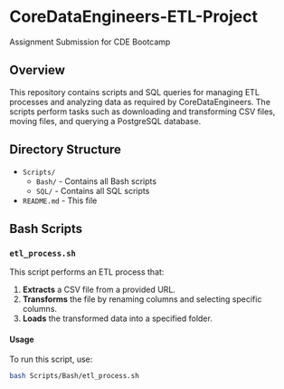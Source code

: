 # CoreDataEngineers-ETL-Project
Assignment Submission for CDE Bootcamp

## Overview

This repository contains scripts and SQL queries for managing ETL processes and analyzing data as required by CoreDataEngineers. 
The scripts perform tasks such as downloading and transforming CSV files, moving files, and querying a PostgreSQL database.

## Directory Structure

- `Scripts/`
  - `Bash/` - Contains all Bash scripts
  - `SQL/` - Contains all SQL scripts
- `README.md` - This file

## Bash Scripts

### `etl_process.sh`

This script performs an ETL process that:
1. **Extracts** a CSV file from a provided URL.
2. **Transforms** the file by renaming columns and selecting specific columns.
3. **Loads** the transformed data into a specified folder.

#### Usage
To run this script, use:
```bash
bash Scripts/Bash/etl_process.sh
